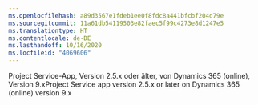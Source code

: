 ```yaml
---
ms.openlocfilehash: a89d3567e1fdeb1ee0f8fdc8a441bfcbf204d79e
ms.sourcegitcommit: 11a61db54119503e82faec5f99c4273e8d1247e5
ms.translationtype: HT
ms.contentlocale: de-DE
ms.lasthandoff: 10/16/2020
ms.locfileid: "4069606"
---
```

<span data-ttu-id="2683f-101">Project Service-App, Version 2.5.x oder älter, von Dynamics 365 (online), Version 9.x</span><span class="sxs-lookup"><span data-stu-id="2683f-101">Project Service app version 2.5.x or later on Dynamics 365 (online) version 9.x</span></span>

